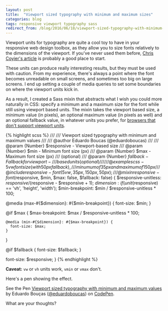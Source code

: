 ```yaml
---
layout: post
title:  "Viewport sized typography with minimum and maximum sizes"
categories: blog
tags: responsive viewport typography sass
redirect_from: /blog/2016/06/18/viewport-sized-typography-with-minimum-and-maximum-sizes.html
---
```

Viewport units for typography are quite a cool toy to have in your responsive web design toolbox, as they allow you to size fonts relatively to the dimensions of the viewport.<!--more--> If you've never used them before, [Chris Coyier's article](https://css-tricks.com/viewport-sized-typography/) is probably a good place to start.

These units can produce really interesting results, but they must be used with caution. From my experience, there's always a point where the font becomes unreadable on small screens, and sometimes too big on large screens. I end up setting a couple of media queries to set some boundaries on where the viewport units kick in.

As a result, I created a Sass mixin that abstracts what I wish you could more naturally in CSS: specify a minimum and a maximum size for the font while still using viewport based units. The mixin takes the viewport based size, a minimum value (in pixels), an optional maximum value (in pixels as well) and an optional fallback value, in whatever units you prefer, for [browsers that don't support viewport units](http://caniuse.com/#feat=viewport-units).

{% highlight scss %}
///
/// Viewport sized typography with minimum and maximum values
///
/// @author Eduardo Boucas (@eduardoboucas)
///
/// @param {Number}   $responsive  - Viewport-based size
/// @param {Number}   $min         - Minimum font size (px)
/// @param {Number}   $max         - Maximum font size (px)
///                                  (optional)
/// @param {Number}   $fallback    - Fallback for viewport-
///                                  based units (optional)
///
/// @example scss - 5vw font size (with 50px fallback), 
///                 minumum of 35px and maximum of 150px
///  @include responsive-font(5vw, 35px, 150px, 50px);
///
@mixin responsive-font($responsive, $min, $max: false, $fallback: false) {
  $responsive-unitless: $responsive / ($responsive - $responsive + 1);
  $dimension: if(unit($responsive) == 'vh', 'height', 'width');
  $min-breakpoint: $min / $responsive-unitless * 100;
  
  @media (max-#{$dimension}: #{$min-breakpoint}) {
    font-size: $min;
  }
  
  @if $max {
    $max-breakpoint: $max / $responsive-unitless * 100;
    
    @media (min-#{$dimension}: #{$max-breakpoint}) {
      font-size: $max;
    }
  }
  
  @if $fallback {
    font-size: $fallback;
  }
  
  font-size: $responsive;
}
{% endhighlight %}

**Caveat:** `vw` or `vh` units work, `vmin` or `vmax` don't.

Here's a pen showing the effect.

<p data-height="268" data-theme-id="0" data-slug-hash="YXxmwv" data-default-tab="result" data-user="eduardoboucas" class='codepen'>See the Pen <a href='http://codepen.io/eduardoboucas/pen/YXxmwv/'>Viewport sized typography with minimum and maximum values</a> by Eduardo Bouças (<a href='http://codepen.io/eduardoboucas'>@eduardoboucas</a>) on <a href='http://codepen.io'>CodePen</a>.</p>
<script async src="//assets.codepen.io/assets/embed/ei.js"></script>

What are your thoughts?<!--tomb-->
